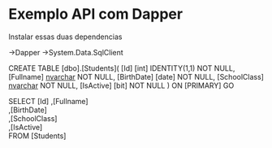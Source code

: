 # Exemplo API com Dapper

Instalar essas duas dependencias 

->Dapper
->System.Data.SqlClient


CREATE TABLE [dbo].[Students](
	[Id] [int] IDENTITY(1,1) NOT NULL,
	[Fullname] [nvarchar](200) NOT NULL,
	[BirthDate] [date] NOT NULL,
	[SchoolClass] [nvarchar](50) NOT NULL,
	[IsActive] [bit] NOT NULL
) ON [PRIMARY]
GO

SELECT [Id]
	,[Fullname]      
	,[BirthDate]      
	,[SchoolClass]    
	,[IsActive]  
FROM [Students]
